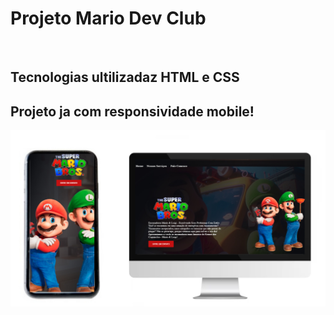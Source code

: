 <h1>Projeto Mario Dev Club</h1>
<br>

<h2>Tecnologias ultilizadaz HTML e CSS</h2>
<h2>Projeto ja com responsividade mobile!</h2>

<img src="https://github.com/diegodev37/Mario-DEVCLUB/blob/main/img/img%20mario%20github_Easy-Resize.com.jpg?raw=true">
